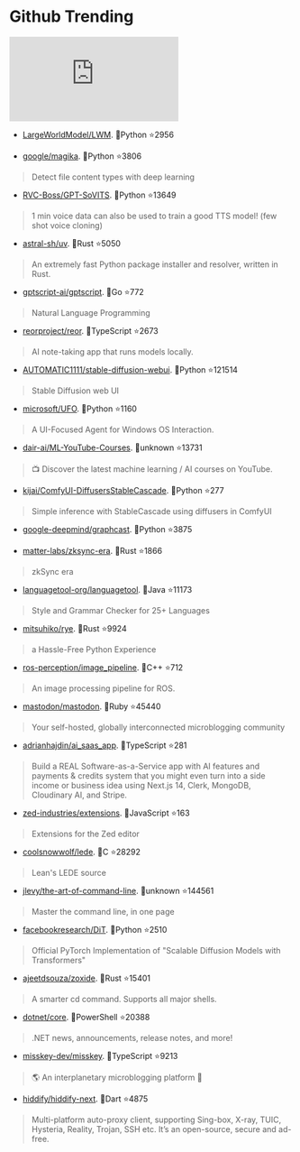 # Github Trending 
 ![daily-bing](https://api.isoyu.com/bing_images.php) 
 - [LargeWorldModel/LWM](https://github.com/LargeWorldModel/LWM). 💪Python ⭐2956 
 >  
 - [google/magika](https://github.com/google/magika). 💪Python ⭐3806 
 > Detect file content types with deep learning 
 - [RVC-Boss/GPT-SoVITS](https://github.com/RVC-Boss/GPT-SoVITS). 💪Python ⭐13649 
 > 1 min voice data can also be used to train a good TTS model! (few shot voice cloning) 
 - [astral-sh/uv](https://github.com/astral-sh/uv). 💪Rust ⭐5050 
 > An extremely fast Python package installer and resolver, written in Rust. 
 - [gptscript-ai/gptscript](https://github.com/gptscript-ai/gptscript). 💪Go ⭐772 
 > Natural Language Programming 
 - [reorproject/reor](https://github.com/reorproject/reor). 💪TypeScript ⭐2673 
 > AI note-taking app that runs models locally. 
 - [AUTOMATIC1111/stable-diffusion-webui](https://github.com/AUTOMATIC1111/stable-diffusion-webui). 💪Python ⭐121514 
 > Stable Diffusion web UI 
 - [microsoft/UFO](https://github.com/microsoft/UFO). 💪Python ⭐1160 
 > A UI-Focused Agent for Windows OS Interaction. 
 - [dair-ai/ML-YouTube-Courses](https://github.com/dair-ai/ML-YouTube-Courses). 💪unknown ⭐13731 
 > 📺 Discover the latest machine learning / AI courses on YouTube. 
 - [kijai/ComfyUI-DiffusersStableCascade](https://github.com/kijai/ComfyUI-DiffusersStableCascade). 💪Python ⭐277 
 > Simple inference with StableCascade using diffusers in ComfyUI 
 - [google-deepmind/graphcast](https://github.com/google-deepmind/graphcast). 💪Python ⭐3875 
 >  
 - [matter-labs/zksync-era](https://github.com/matter-labs/zksync-era). 💪Rust ⭐1866 
 > zkSync era 
 - [languagetool-org/languagetool](https://github.com/languagetool-org/languagetool). 💪Java ⭐11173 
 > Style and Grammar Checker for 25+ Languages 
 - [mitsuhiko/rye](https://github.com/mitsuhiko/rye). 💪Rust ⭐9924 
 > a Hassle-Free Python Experience 
 - [ros-perception/image_pipeline](https://github.com/ros-perception/image_pipeline). 💪C++ ⭐712 
 > An image processing pipeline for ROS. 
 - [mastodon/mastodon](https://github.com/mastodon/mastodon). 💪Ruby ⭐45440 
 > Your self-hosted, globally interconnected microblogging community 
 - [adrianhajdin/ai_saas_app](https://github.com/adrianhajdin/ai_saas_app). 💪TypeScript ⭐281 
 > Build a REAL Software-as-a-Service app with AI features and payments & credits system that you might even turn into a side income or business idea using Next.js 14, Clerk, MongoDB, Cloudinary AI, and Stripe. 
 - [zed-industries/extensions](https://github.com/zed-industries/extensions). 💪JavaScript ⭐163 
 > Extensions for the Zed editor 
 - [coolsnowwolf/lede](https://github.com/coolsnowwolf/lede). 💪C ⭐28292 
 > Lean's LEDE source 
 - [jlevy/the-art-of-command-line](https://github.com/jlevy/the-art-of-command-line). 💪unknown ⭐144561 
 > Master the command line, in one page 
 - [facebookresearch/DiT](https://github.com/facebookresearch/DiT). 💪Python ⭐2510 
 > Official PyTorch Implementation of "Scalable Diffusion Models with Transformers" 
 - [ajeetdsouza/zoxide](https://github.com/ajeetdsouza/zoxide). 💪Rust ⭐15401 
 > A smarter cd command. Supports all major shells. 
 - [dotnet/core](https://github.com/dotnet/core). 💪PowerShell ⭐20388 
 > .NET news, announcements, release notes, and more! 
 - [misskey-dev/misskey](https://github.com/misskey-dev/misskey). 💪TypeScript ⭐9213 
 > 🌎 An interplanetary microblogging platform 🚀 
 - [hiddify/hiddify-next](https://github.com/hiddify/hiddify-next). 💪Dart ⭐4875 
 > Multi-platform auto-proxy client, supporting Sing-box, X-ray, TUIC, Hysteria, Reality, Trojan, SSH etc. It’s an open-source, secure and ad-free. 
 